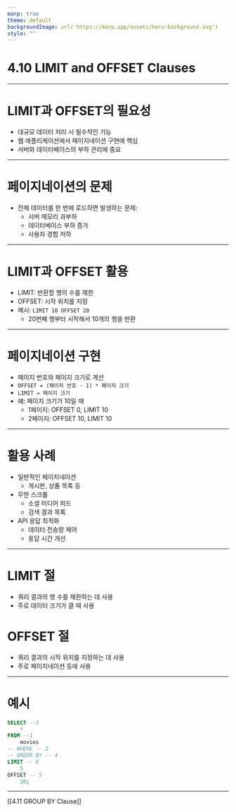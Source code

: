 ```yaml
---
marp: true
theme: default
backgroundImage: url('https://marp.app/assets/hero-background.svg')
style: ""
---
```


# 4.10 LIMIT and OFFSET Clauses

---

# LIMIT과 OFFSET의 필요성

- 대규모 데이터 처리 시 필수적인 기능
- 웹 애플리케이션에서 페이지네이션 구현에 핵심
- 서버와 데이터베이스의 부하 관리에 중요

---

# 페이지네이션의 문제

- 전체 데이터를 한 번에 로드하면 발생하는 문제:
  - 서버 메모리 과부하
  - 데이터베이스 부하 증가
  - 사용자 경험 저하

---

# LIMIT과 OFFSET 활용

- LIMIT: 반환할 행의 수를 제한
- OFFSET: 시작 위치를 지정
- 예시: `LIMIT 10 OFFSET 20`
  - 20번째 행부터 시작해서 10개의 행을 반환

---

# 페이지네이션 구현

- 페이지 번호와 페이지 크기로 계산
- `OFFSET = (페이지 번호 - 1) * 페이지 크기`
- `LIMIT = 페이지 크기`
- 예: 페이지 크기가 10일 때
  - 1페이지: OFFSET 0, LIMIT 10
  - 2페이지: OFFSET 10, LIMIT 10

---

# 활용 사례

- 일반적인 페이지네이션
  - 게시판, 상품 목록 등
- 무한 스크롤
  - 소셜 미디어 피드
  - 검색 결과 목록
- API 응답 최적화
  - 데이터 전송량 제어
  - 응답 시간 개선

---

# LIMIT 절

- 쿼리 결과의 행 수를 제한하는 데 사용
- 주로 데이터 크기가 클 때 사용

# OFFSET 절

- 쿼리 결과의 시작 위치를 지정하는 데 사용
- 주로 페이지네이션 등에 사용

---

# 예시

```sql
SELECT --3
    *
FROM --1
    movies
-- WHERE -- 2
-- ORDER BY -- 4
LIMIT -- 6
    5
OFFSET -- 5
    10;
```

---

[[4.11 GROUP BY Clause]]
